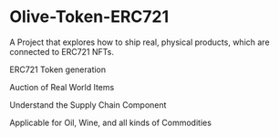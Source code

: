 # Olive-Token-ERC721
A Project that explores how to ship real, physical products, which are connected to ERC721 NFTs.

ERC721 Token generation

Auction of Real World Items

Understand the Supply Chain Component

Applicable for Oil, Wine, and all kinds of Commodities
